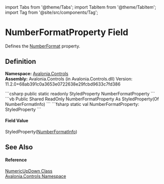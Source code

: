 import Tabs from '@theme/Tabs'; 
import TabItem from '@theme/TabItem'; 
import Tag from '@site/src/components/Tag'; 

# NumberFormatProperty Field


Defines the <a href="P_Avalonia_Controls_NumericUpDown_NumberFormat">NumberFormat</a> property.



## Definition
**Namespace:** <a href="N_Avalonia_Controls">Avalonia.Controls</a>  
**Assembly:** Avalonia.Controls (in Avalonia.Controls.dll) Version: 11.2.0+68ab391c0a3653e0722638e29fcbd9633c7fd386

<Tabs groupId="api-code-preview">
<TabItem value="csharp" label="C#">
```csharp
public static readonly StyledProperty<NumberFormatInfo?> NumberFormatProperty
```
</TabItem>
<TabItem value="vb" label="VB">
```vb
Public Shared ReadOnly NumberFormatProperty As StyledProperty(Of NumberFormatInfo)
```
</TabItem>
<TabItem value="fsharp" label="F#">
```fsharp
static val NumberFormatProperty: StyledProperty<NumberFormatInfo>
```
</TabItem>
</Tabs>



#### Field Value
StyledProperty(<a href="https://learn.microsoft.com/dotnet/api/system.globalization.numberformatinfo" target="_blank" rel="noopener noreferrer">NumberFormatInfo</a>)

## See Also


#### Reference
<a href="T_Avalonia_Controls_NumericUpDown">NumericUpDown Class</a>  
<a href="N_Avalonia_Controls">Avalonia.Controls Namespace</a>  
